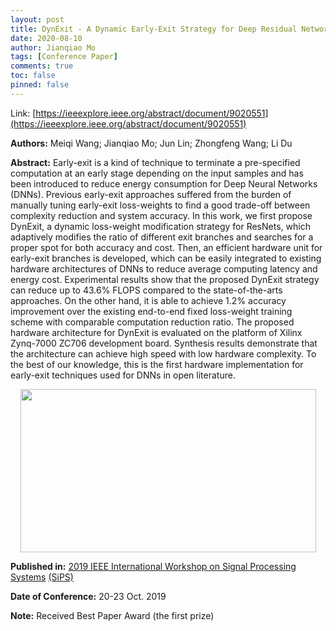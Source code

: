 ```yaml
---
layout: post
title: DynExit - A Dynamic Early-Exit Strategy for Deep Residual Networks
date: 2020-08-10
author: Jianqiao Mo
tags: [Conference Paper]
comments: true
toc: false
pinned: false
---
```

Link: [https://ieeexplore.ieee.org/abstract/document/9020551](https://ieeexplore.ieee.org/abstract/document/9020551)

**Authors:** Meiqi Wang; Jianqiao Mo; Jun Lin; Zhongfeng Wang; Li Du

**Abstract:**
Early-exit is a kind of technique to terminate a pre-specified computation at an 
early stage depending on the input samples and has been introduced to reduce energy 
consumption for Deep Neural Networks (DNNs). Previous early-exit approaches suffered 
from the burden of manually tuning early-exit loss-weights to find a good trade-off 
between complexity reduction and system accuracy. In this work, we first propose DynExit, 
a dynamic loss-weight modification strategy for ResNets, which adaptively modifies the 
ratio of different exit branches and searches for a proper spot for both accuracy and 
cost. Then, an efficient hardware unit for early-exit branches is developed, which 
can be easily integrated to existing hardware architectures of DNNs to reduce average 
computing latency and energy cost. Experimental results show that the proposed DynExit 
strategy can reduce up to 43.6% FLOPS compared to the state-of-the-arts approaches. On 
the other hand, it is able to achieve 1.2% accuracy improvement over the existing 
end-to-end fixed loss-weight training scheme with comparable computation reduction ratio. 
The proposed hardware architecture for DynExit is evaluated on the platform of Xilinx 
Zynq-7000 ZC706 development board. Synthesis results demonstrate that the architecture 
can achieve high speed with low hardware complexity. To the best of our knowledge, this 
is the first hardware implementation for early-exit techniques used for DNNs in open 
literature.

<div align="center">
    <img src="https://wx1.sbimg.cn/2020/08/20/388Oj.png" width=473 height=261  />
</div>

    

**Published in:** [2019 IEEE International Workshop on Signal Processing Systems](https://ieeexplore.ieee.org/abstract/document/9020551) 
 [(SiPS)](http://www.sips2019.org/)

**Date of Conference:** 20-23 Oct. 2019

**Note:** Received Best Paper Award (the first prize)